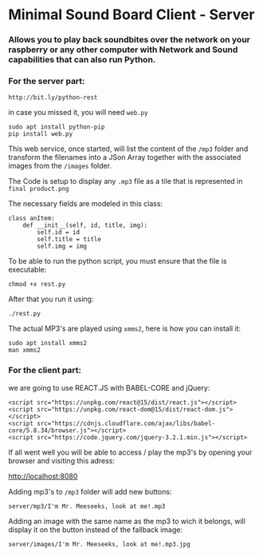 # Minimal Sound Board Client - Server



### Allows you to play back soundbites over the network on your raspberry or any other computer with Network and Sound capabilities that can also run Python.

### For the server part:

	http://bit.ly/python-rest

in case you missed it, you will need `web.py`

    sudo apt install python-pip
    pip install web.py

This web service, once started, will list the content of the `/mp3` folder and transform the filenames into a JSon Array together with the associated images from the `/images` folder.

The Code is setup to display any `.mp3` file as a tile that is represented in `final product.png`

The necessary fields are modeled in this class:

    class anItem:
    	def __init__(self, id, title, img):
    		self.id = id
    		self.title = title
    		self.img = img

To be able to run the python script, you must ensure that the file is executable:

    chmod +x rest.py

After that you run it using:

	./rest.py

The actual MP3's are played using `xmms2`, here is how you can install it:

	sudo apt install xmms2
	man xmms2

### For the client part:

we are going to use REACT.JS with BABEL-CORE and jQuery:

	<script src="https://unpkg.com/react@15/dist/react.js"></script>
	<script src="https://unpkg.com/react-dom@15/dist/react-dom.js"></script>
	<script src="https://cdnjs.cloudflare.com/ajax/libs/babel-core/5.8.34/browser.js"></script>
	<script src="https://code.jquery.com/jquery-3.2.1.min.js"></script>

If all went well you will be able to access / play the mp3's by opening your browser and visiting this adress: 

[http://localhost:8080](URL)

Adding mp3's to `/mp3` folder will add new buttons:

    server/mp3/I'm Mr. Meeseeks, look at me!.mp3

Adding an image with the same name as the mp3 to wich it belongs, will display it on the button instead of the fallback image:

    server/images/I'm Mr. Meeseeks, look at me!.mp3.jpg




